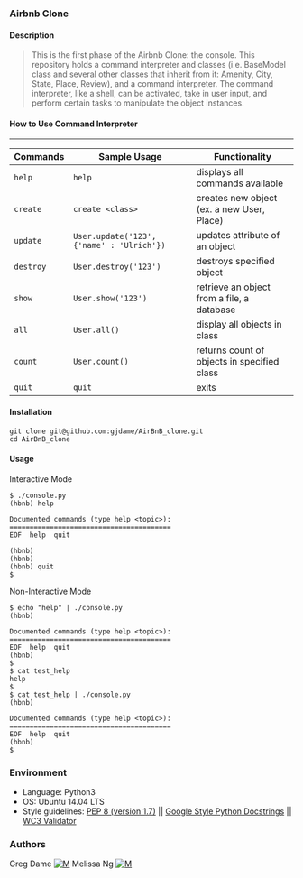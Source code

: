 ### Airbnb Clone

#### Description
> This is the first phase of the Airbnb Clone: the console.
> This repository holds a command interpreter and classes (i.e. BaseModel class
> and several other classes that inherit from it: Amenity, City, State, Place,
> Review), and a command interpreter. The command interpreter, like a shell,
> can be activated, take in user input, and perform certain tasks
> to manipulate the object instances.

#### How to Use Command Interpreter
---
| Commands  | Sample Usage                              | Functionality                              |
| --------- |-------------------------------------------| ------------------------------------------ |
| `help`    | `help`                                    | displays all commands available            |
| `create`  | `create <class>`                          | creates new object (ex. a new User, Place) |
| `update`  | `User.update('123', {'name' : 'Ulrich'})` | updates attribute of an object             |
| `destroy` | `User.destroy('123')`                     | destroys specified object                  |
| `show`    | `User.show('123')`                        | retrieve an object from a file, a database |
| `all`     | `User.all()`                              | display all objects in class               |
| `count`   | `User.count()`                            | returns count of objects in specified class|
| `quit`    | `quit`                                    | exits                                      |

#### Installation
```
git clone git@github.com:gjdame/AirBnB_clone.git
cd AirBnB_clone
```
#### Usage
Interactive Mode
```
$ ./console.py
(hbnb) help

Documented commands (type help <topic>):
========================================
EOF  help  quit

(hbnb)
(hbnb)
(hbnb) quit
$
```
Non-Interactive Mode
```
$ echo "help" | ./console.py
(hbnb)

Documented commands (type help <topic>):
========================================
EOF  help  quit
(hbnb)
$
$ cat test_help
help
$
$ cat test_help | ./console.py
(hbnb)

Documented commands (type help <topic>):
========================================
EOF  help  quit
(hbnb)
$
```

### Environment
* Language: Python3
* OS: Ubuntu 14.04 LTS
* Style guidelines: [PEP 8 (version 1.7)](https://www.python.org/dev/peps/pep-0008/) \|| [Google Style Python Docstrings](http://sphinxcontrib-napoleon.readthedocs.io/en/l\atest/example_google.html) || [WC3 Validator](https://github.com/holbertonschool/W3C-Validator)

### Authors
Greg Dame [![M](https://upload.wikimedia.org/wikipedia/fr/thumb/c/c8/Twitter_Bird.svg/30px-Twitter_Bird.svg.png)](https://twitter.com/gjdame)
Melissa Ng [![M](https://upload.wikimedia.org/wikipedia/fr/thumb/c/c8/Twitter_Bird.svg/30px-Twitter_Bird.svg.png)](https://twitter.com/MelissaNg__)
